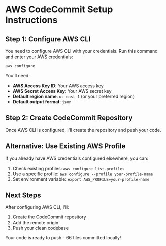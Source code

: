 # AWS CodeCommit Setup Instructions

## Step 1: Configure AWS CLI

You need to configure AWS CLI with your credentials. Run this command and enter your AWS credentials:

```bash
aws configure
```

You'll need:
- **AWS Access Key ID**: Your AWS access key
- **AWS Secret Access Key**: Your AWS secret key  
- **Default region name**: `us-east-1` (or your preferred region)
- **Default output format**: `json`

## Step 2: Create CodeCommit Repository

Once AWS CLI is configured, I'll create the repository and push your code.

## Alternative: Use Existing AWS Profile

If you already have AWS credentials configured elsewhere, you can:

1. Check existing profiles: `aws configure list-profiles`
2. Use a specific profile: `aws configure --profile your-profile-name`
3. Set environment variable: `export AWS_PROFILE=your-profile-name`

## Next Steps

After configuring AWS CLI, I'll:
1. Create the CodeCommit repository
2. Add the remote origin
3. Push your clean codebase

Your code is ready to push - 66 files committed locally!